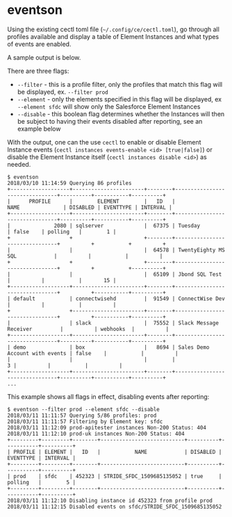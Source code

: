 # eventson

Using the existing cectl toml file (`~/.config/ce/cectl.toml`), go through all profiles available and display a table of Element Instances and what types of events are enabled.

A sample output is below.

There are three flags:
* `--filter` - this is a profile filter, only the profiles that match this flag will be displayed, ex. `--filter prod`
* `--element` - only the elements specified in this flag will be displayed, ex `--element sfdc` will show only the Salesforce Element Instances
* `--disable` - this boolean flag determines whether the Instances will then be subject to having their events disabled after reporting, see an example below

With the output, one can the use `cectl` to enable or disable Element Instance events (`cectl instances events-enable <id> [true|false]`) or disable the Element Instance itself (`cectl instances disable <id>`) as needed.


```
$ eventson
2018/03/10 11:14:59 Querying 86 profiles
+-------------------+-----------------------+--------+--------------------------------+----------+-----------+----------+
|      PROFILE      |        ELEMENT        |   ID   |              NAME              | DISABLED | EVENTTYPE | INTERVAL |
+-------------------+-----------------------+--------+--------------------------------+----------+-----------+----------+
|              2080 | sqlserver             |  67375 | Tuesday                        | false    | polling   |        1 |
+                   +                       +--------+--------------------------------+          +           +          +
|                   |                       |  64578 | TwentyEighty MS SQL            |          |           |          |
+                   +                       +--------+--------------------------------+          +           +----------+
|                   |                       |  65109 | Jbond SQL Test                 |          |           |       15 |
+-------------------+-----------------------+--------+--------------------------------+          +-----------+----------+
| default           | connectwisehd         |  91549 | ConnectWise Dev                |          |           |          |
+                   +-----------------------+--------+--------------------------------+          +-----------+----------+
|                   | slack                 |  75552 | Slack Message Receiver         |          | webhooks  |          |
+-------------------+-----------------------+--------+--------------------------------+----------+-----------+----------+
| demo              | box                   |   8694 | Sales Demo Account with events | false    |           |          |
|                   |                       |        |                              3 |          |           |          |
+-------------------+-----------------------+--------+--------------------------------+----------+-----------+----------+
...
```

This example shows all flags in effect, disabling events after reporting:

```
$ eventson --filter prod --element sfdc --disable
2018/03/11 11:11:57 Querying 5/86 profiles: prod
2018/03/11 11:11:57 Filtering by Element key: sfdc
2018/03/11 11:12:09 prod-apitester instances Non-200 Status: 404
2018/03/11 11:12:10 prod-uk instances Non-200 Status: 404
+---------+---------+--------+---------------------------+----------+-----------+----------+
| PROFILE | ELEMENT |   ID   |           NAME            | DISABLED | EVENTTYPE | INTERVAL |
+---------+---------+--------+---------------------------+----------+-----------+----------+
| prod    | sfdc    | 452323 | STRIDE_SFDC_1509685135052 | true     | polling   |        5 |
+---------+---------+--------+---------------------------+----------+-----------+----------+
2018/03/11 11:12:10 Disabling instance id 452323 from profile prod
2018/03/11 11:12:15 Disabled events on sfdc/STRIDE_SFDC_1509685135052
```